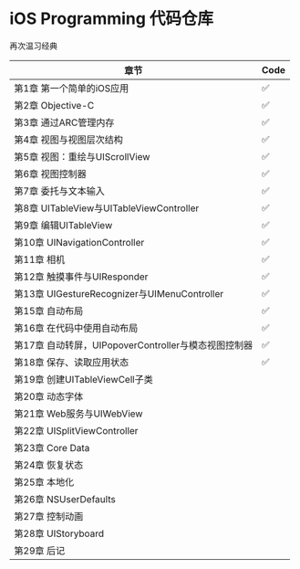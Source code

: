 # iOS Programming 代码仓库
再次温习经典



|                     章节                             | Code        |
|------------------------------------------------------| ------------ |
|第1章 第一个简单的iOS应用                             |      ✅     |
|第2章 Objective-C                                     |      ✅     |
|第3章 通过ARC管理内存                                 |      ✅     |
|第4章 视图与视图层次结构                              |      ✅     |
|第5章 视图：重绘与UIScrollView                        |      ✅     |
|第6章 视图控制器                                      |      ✅     |
|第7章 委托与文本输入                                  |      ✅     |
|第8章 UITableView与UITableViewController              |      ✅     |
|第9章 编辑UITableView                                 |      ✅     |  
|第10章 UINavigationController                         |      ✅     |  
|第11章 相机                                           |      ✅     |  
|第12章 触摸事件与UIResponder                          |      ✅     |  
|第13章 UIGestureRecognizer与UIMenuController          |      ✅     |  
|第15章 自动布局                                       |      ✅     |  
|第16章 在代码中使用自动布局                           |      ✅     |  
|第17章 自动转屏，UIPopoverController与模态视图控制器  |      ✅     |  
|第18章 保存、读取应用状态                             |      ✅     |  
|第19章 创建UITableViewCell子类                        |           |  
|第20章 动态字体                                       |           |  
|第21章 Web服务与UIWebView                             |           |  
|第22章 UISplitViewController                          |           |  
|第23章 Core Data                                      |           |  
|第24章 恢复状态                                       |           |  
|第25章 本地化                                         |           |  
|第26章 NSUserDefaults                                 |           |  
|第27章 控制动画                                       |           |  
|第28章 UIStoryboard                                   |           |  
|第29章 后记                                           |           |  
